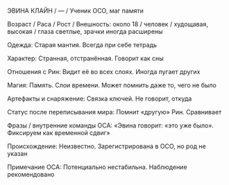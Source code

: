 ЭВИНА КЛАЙН / — / Ученик ОСО, маг памяти

Возраст / Раса / Рост / Внешность: около 18 / человек / худощавая, высокая / глаза светлые, зрачки иногда расширены

Одежда:
Старая мантия. Всегда при себе тетрадь

Характер:
Странная, отстранённая. Говорит как сны

Отношения с Рин:
Видит её во всех слоях. Иногда пугает других

Магия:
Память. Слои времени. Может помнить даже то, чего не было

Артефакты и снаряжение:
Связка ключей. Не говорит, откуда

Статус после переписывания мира:
Помнит «другую» Рин. Сравнивает

Фразы / внутренние команды ОСА:
«Эвина говорит: «это уже было». Фиксируем как временной сдвиг»

Происхождение:
Неизвестно. Зарегистрирована в ОСО, но род не указан

Примечание ОСА:
Потенциально нестабильна. Наблюдение рекомендовано

